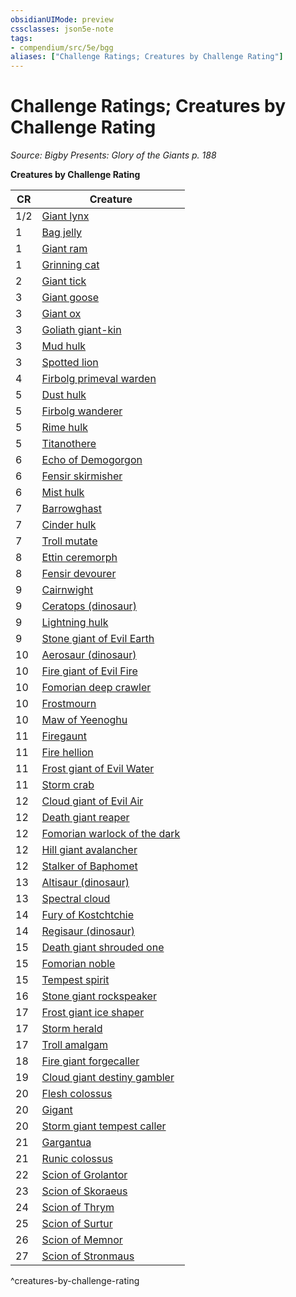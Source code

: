```yaml
---
obsidianUIMode: preview
cssclasses: json5e-note
tags:
- compendium/src/5e/bgg
aliases: ["Challenge Ratings; Creatures by Challenge Rating"]
---
```

# Challenge Ratings; Creatures by Challenge Rating
*Source: Bigby Presents: Glory of the Giants p. 188* 

**Creatures by Challenge Rating**

| CR | Creature |
|----|----------|
| 1/2 | [Giant lynx](2-Mechanics/CLI/bestiary/fey/giant-lynx-bgg.md) |
| 1 | [Bag jelly](2-Mechanics/CLI/bestiary/ooze/bag-jelly-bgg.md) |
| 1 | [Giant ram](2-Mechanics/CLI/bestiary/fey/giant-ram-bgg.md) |
| 1 | [Grinning cat](2-Mechanics/CLI/bestiary/fey/grinning-cat-bgg.md) |
| 2 | [Giant tick](2-Mechanics/CLI/bestiary/monstrosity/giant-tick-bgg.md) |
| 3 | [Giant goose](2-Mechanics/CLI/bestiary/fey/giant-goose-bgg.md) |
| 3 | [Giant ox](2-Mechanics/CLI/bestiary/fey/giant-ox-bgg.md) |
| 3 | [Goliath giant-kin](2-Mechanics/CLI/bestiary/humanoid/goliath-giant-kin-bgg.md) |
| 3 | [Mud hulk](2-Mechanics/CLI/bestiary/elemental/mud-hulk-bgg.md) |
| 3 | [Spotted lion](2-Mechanics/CLI/bestiary/beast/spotted-lion-bgg.md) |
| 4 | [Firbolg primeval warden](2-Mechanics/CLI/bestiary/humanoid/firbolg-primeval-warden-bgg.md) |
| 5 | [Dust hulk](2-Mechanics/CLI/bestiary/elemental/dust-hulk-bgg.md) |
| 5 | [Firbolg wanderer](2-Mechanics/CLI/bestiary/humanoid/firbolg-wanderer-bgg.md) |
| 5 | [Rime hulk](2-Mechanics/CLI/bestiary/elemental/rime-hulk-bgg.md) |
| 5 | [Titanothere](2-Mechanics/CLI/bestiary/beast/titanothere-bgg.md) |
| 6 | [Echo of Demogorgon](2-Mechanics/CLI/bestiary/fiend/echo-of-demogorgon-bgg.md) |
| 6 | [Fensir skirmisher](2-Mechanics/CLI/bestiary/giant/fensir-skirmisher-bgg.md) |
| 6 | [Mist hulk](2-Mechanics/CLI/bestiary/elemental/mist-hulk-bgg.md) |
| 7 | [Barrowghast](2-Mechanics/CLI/bestiary/undead/barrowghast-bgg.md) |
| 7 | [Cinder hulk](2-Mechanics/CLI/bestiary/elemental/cinder-hulk-bgg.md) |
| 7 | [Troll mutate](2-Mechanics/CLI/bestiary/giant/troll-mutate-bgg.md) |
| 8 | [Ettin ceremorph](2-Mechanics/CLI/bestiary/aberration/ettin-ceremorph-bgg.md) |
| 8 | [Fensir devourer](2-Mechanics/CLI/bestiary/celestial/fensir-devourer-bgg.md) |
| 9 | [Cairnwight](2-Mechanics/CLI/bestiary/undead/cairnwight-bgg.md) |
| 9 | [Ceratops (dinosaur)](2-Mechanics/CLI/bestiary/monstrosity/ceratops-bgg.md) |
| 9 | [Lightning hulk](2-Mechanics/CLI/bestiary/elemental/lightning-hulk-bgg.md) |
| 9 | [Stone giant of Evil Earth](2-Mechanics/CLI/bestiary/giant/stone-giant-of-evil-earth-bgg.md) |
| 10 | [Aerosaur (dinosaur)](2-Mechanics/CLI/bestiary/monstrosity/aerosaur-bgg.md) |
| 10 | [Fire giant of Evil Fire](2-Mechanics/CLI/bestiary/giant/fire-giant-of-evil-fire-bgg.md) |
| 10 | [Fomorian deep crawler](2-Mechanics/CLI/bestiary/giant/fomorian-deep-crawler-bgg.md) |
| 10 | [Frostmourn](2-Mechanics/CLI/bestiary/undead/frostmourn-bgg.md) |
| 10 | [Maw of Yeenoghu](2-Mechanics/CLI/bestiary/fiend/maw-of-yeenoghu-bgg.md) |
| 11 | [Firegaunt](2-Mechanics/CLI/bestiary/undead/firegaunt-bgg.md) |
| 11 | [Fire hellion](2-Mechanics/CLI/bestiary/fiend/fire-hellion-bgg.md) |
| 11 | [Frost giant of Evil Water](2-Mechanics/CLI/bestiary/giant/frost-giant-of-evil-water-bgg.md) |
| 11 | [Storm crab](2-Mechanics/CLI/bestiary/monstrosity/storm-crab-bgg.md) |
| 12 | [Cloud giant of Evil Air](2-Mechanics/CLI/bestiary/giant/cloud-giant-of-evil-air-bgg.md) |
| 12 | [Death giant reaper](2-Mechanics/CLI/bestiary/giant/death-giant-reaper-bgg.md) |
| 12 | [Fomorian warlock of the dark](2-Mechanics/CLI/bestiary/giant/fomorian-warlock-of-the-dark-bgg.md) |
| 12 | [Hill giant avalancher](2-Mechanics/CLI/bestiary/giant/hill-giant-avalancher-bgg.md) |
| 12 | [Stalker of Baphomet](2-Mechanics/CLI/bestiary/fiend/stalker-of-baphomet-bgg.md) |
| 13 | [Altisaur (dinosaur)](2-Mechanics/CLI/bestiary/monstrosity/altisaur-bgg.md) |
| 13 | [Spectral cloud](2-Mechanics/CLI/bestiary/undead/spectral-cloud-bgg.md) |
| 14 | [Fury of Kostchtchie](2-Mechanics/CLI/bestiary/fiend/fury-of-kostchtchie-bgg.md) |
| 14 | [Regisaur (dinosaur)](2-Mechanics/CLI/bestiary/monstrosity/regisaur-bgg.md) |
| 15 | [Death giant shrouded one](2-Mechanics/CLI/bestiary/giant/death-giant-shrouded-one-bgg.md) |
| 15 | [Fomorian noble](2-Mechanics/CLI/bestiary/giant/fomorian-noble-bgg.md) |
| 15 | [Tempest spirit](2-Mechanics/CLI/bestiary/undead/tempest-spirit-bgg.md) |
| 16 | [Stone giant rockspeaker](2-Mechanics/CLI/bestiary/giant/stone-giant-rockspeaker-bgg.md) |
| 17 | [Frost giant ice shaper](2-Mechanics/CLI/bestiary/giant/frost-giant-ice-shaper-bgg.md) |
| 17 | [Storm herald](2-Mechanics/CLI/bestiary/aberration/storm-herald-bgg.md) |
| 17 | [Troll amalgam](2-Mechanics/CLI/bestiary/giant/troll-amalgam-bgg.md) |
| 18 | [Fire giant forgecaller](2-Mechanics/CLI/bestiary/giant/fire-giant-forgecaller-bgg.md) |
| 19 | [Cloud giant destiny gambler](2-Mechanics/CLI/bestiary/giant/cloud-giant-destiny-gambler-bgg.md) |
| 20 | [Flesh colossus](2-Mechanics/CLI/bestiary/construct/flesh-colossus-bgg.md) |
| 20 | [Gigant](2-Mechanics/CLI/bestiary/monstrosity/gigant-bgg.md) |
| 20 | [Storm giant tempest caller](2-Mechanics/CLI/bestiary/giant/storm-giant-tempest-caller-bgg.md) |
| 21 | [Gargantua](2-Mechanics/CLI/bestiary/aberration/gargantua-bgg.md) |
| 21 | [Runic colossus](2-Mechanics/CLI/bestiary/construct/runic-colossus-bgg.md) |
| 22 | [Scion of Grolantor](2-Mechanics/CLI/bestiary/giant/scion-of-grolantor-bgg.md) |
| 23 | [Scion of Skoraeus](2-Mechanics/CLI/bestiary/giant/scion-of-skoraeus-bgg.md) |
| 24 | [Scion of Thrym](2-Mechanics/CLI/bestiary/giant/scion-of-thrym-bgg.md) |
| 25 | [Scion of Surtur](2-Mechanics/CLI/bestiary/giant/scion-of-surtur-bgg.md) |
| 26 | [Scion of Memnor](2-Mechanics/CLI/bestiary/giant/scion-of-memnor-bgg.md) |
| 27 | [Scion of Stronmaus](2-Mechanics/CLI/bestiary/giant/scion-of-stronmaus-bgg.md) |
^creatures-by-challenge-rating